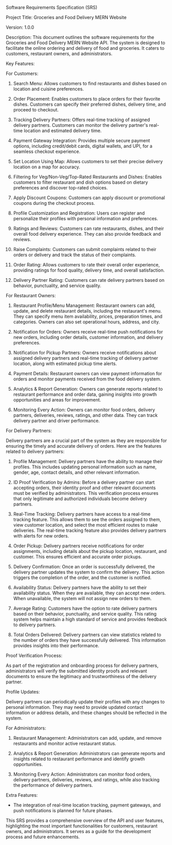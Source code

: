 

Software Requirements Specification (SRS)

Project Title: Groceries and Food Delivery MERN Website

Version: 1.0.0

Description: This document outlines the software requirements for the Groceries and Food Delivery MERN Website API. The system is designed to facilitate the online ordering and delivery of food and groceries. It caters to customers, restaurant owners, and administrators.

Key Features:

For Customers:

1. Search Menu: Allows customers to find restaurants and dishes based on location and cuisine preferences.

2. Order Placement: Enables customers to place orders for their favorite dishes. Customers can specify their preferred dishes, delivery time, and proceed to checkout.

3. Tracking Delivery Partners: Offers real-time tracking of assigned delivery partners. Customers can monitor the delivery partner's real-time location and estimated delivery time.

4. Payment Gateway Integration: Provides multiple secure payment options, including credit/debit cards, digital wallets, and UPI, for a seamless checkout experience.

5. Set Location Using Map: Allows customers to set their precise delivery location on a map for accuracy.

6. Filtering for Veg/Non-Veg/Top-Rated Restaurants and Dishes: Enables customers to filter restaurant and dish options based on dietary preferences and discover top-rated choices.

7. Apply Discount Coupons: Customers can apply discount or promotional coupons during the checkout process.

8. Profile Customization and Registration: Users can register and personalize their profiles with personal information and preferences.

9. Ratings and Reviews: Customers can rate restaurants, dishes, and their overall food delivery experience. They can also provide feedback and reviews.

10. Raise Complaints: Customers can submit complaints related to their orders or delivery and track the status of their complaints.

11. Order Rating: Allows customers to rate their overall order experience, providing ratings for food quality, delivery time, and overall satisfaction.

12. Delivery Partner Rating: Customers can rate delivery partners based on behavior, punctuality, and service quality.

For Restaurant Owners:

1. Restaurant Profile/Menu Management: Restaurant owners can add, update, and delete restaurant details, including the restaurant's menu. They can specify menu item availability, prices, preparation times, and categories. Owners can also set operational hours, address, and city.

2. Notification for Orders: Owners receive real-time push notifications for new orders, including order details, customer information, and delivery preferences.

3. Notification for Pickup Partners: Owners receive notifications about assigned delivery partners and real-time tracking of delivery partner location, along with estimated pickup time alerts.

4. Payment Details: Restaurant owners can view payment information for orders and monitor payments received from the food delivery system.

5. Analytics & Report Generation: Owners can generate reports related to restaurant performance and order data, gaining insights into growth opportunities and areas for improvement.

6. Monitoring Every Action: Owners can monitor food orders, delivery partners, deliveries, reviews, ratings, and other data. They can track delivery partner and driver performance.

For Delivery Partners:

Delivery partners are a crucial part of the system as they are responsible for ensuring the timely and accurate delivery of orders. Here are the features related to delivery partners:

1. Profile Management: Delivery partners have the ability to manage their profiles. This includes updating personal information such as name, gender, age, contact details, and other relevant information.

2. ID Proof Verification by Admins: Before a delivery partner can start accepting orders, their identity proof and other relevant documents must be verified by administrators. This verification process ensures that only legitimate and authorized individuals become delivery partners.

3. Real-Time Tracking: Delivery partners have access to a real-time tracking feature. This allows them to see the orders assigned to them, view customer location, and select the most efficient routes to make deliveries. The real-time tracking feature also provides delivery partners with alerts for new orders.

4. Order Pickup: Delivery partners receive notifications for order assignments, including details about the pickup location, restaurant, and customer. This ensures efficient and accurate order pickups.

5. Delivery Confirmation: Once an order is successfully delivered, the delivery partner updates the system to confirm the delivery. This action triggers the completion of the order, and the customer is notified.

6. Availability Status: Delivery partners have the ability to set their availability status. When they are available, they can accept new orders. When unavailable, the system will not assign new orders to them.

7. Average Rating: Customers have the option to rate delivery partners based on their behavior, punctuality, and service quality. This rating system helps maintain a high standard of service and provides feedback to delivery partners.

8. Total Orders Delivered: Delivery partners can view statistics related to the number of orders they have successfully delivered. This information provides insights into their performance.

Proof Verification Process:

As part of the registration and onboarding process for delivery partners, administrators will verify the submitted identity proofs and relevant documents to ensure the legitimacy and trustworthiness of the delivery partner.

Profile Updates:

Delivery partners can periodically update their profiles with any changes to personal information. They may need to provide updated contact information or address details, and these changes should be reflected in the system.

For Administrators:

1. Restaurant Management: Administrators can add, update, and remove restaurants and monitor active restaurant status.

2. Analytics & Report Generation: Administrators can generate reports and insights related to restaurant performance and identify growth opportunities.

3. Monitoring Every Action: Administrators can monitor food orders, delivery partners, deliveries, reviews, and ratings, while also tracking the performance of delivery partners.

Extra Features:
- The integration of real-time location tracking, payment gateways, and push notifications is planned for future phases.

This SRS provides a comprehensive overview of the API and user features, highlighting the most important functionalities for customers, restaurant owners, and administrators. It serves as a guide for the development process and future enhancements.